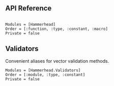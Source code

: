 ## API Reference

```@index
```

```@autodocs
Modules = [Hammerhead]
Order = [:function, :type, :constant, :macro]
Private = false
```

## Validators

Convenient aliases for vector validation methods.

```@autodocs
Modules = [Hammerhead.Validators]
Order = [:module, :type, :constant]
Private = false
```
